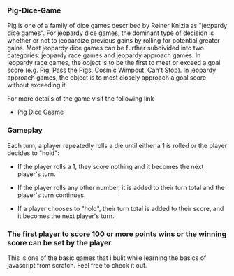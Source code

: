 ### Pig-Dice-Game


Pig is one of a family of dice games described by Reiner Knizia as "jeopardy dice games". For jeopardy dice games, the dominant type of decision is whether or not to jeopardize previous gains by rolling for potential greater gains. Most jeopardy dice games can be further subdivided into two categories: jeopardy race games and jeopardy approach games. In jeopardy race games, the object is to be the first to meet or exceed a goal score (e.g. Pig, Pass the Pigs, Cosmic Wimpout, Can't Stop). In jeopardy approach games, the object is to most closely approach a goal score without exceeding it.

For more details of the game visit the following link

- [Pig Dice Gaame](https://en.wikipedia.org/wiki/Pig_(dice_game))

### Gameplay

Each turn, a player repeatedly rolls a die until either a 1 is rolled or the player decides to "hold":


- If the player rolls a 1, they score nothing and it becomes the next player's turn.

- If the player rolls any other number, it is added to their turn total and the player's turn continues.

- If a player chooses to "hold", their turn total is added to their score, and it becomes the next player's turn.

### The first player to score 100 or more points wins or the winning score can be set by the player

This is one of the basic games that i bulit while learning the basics of javascript from scratch. Feel free to check it out.

